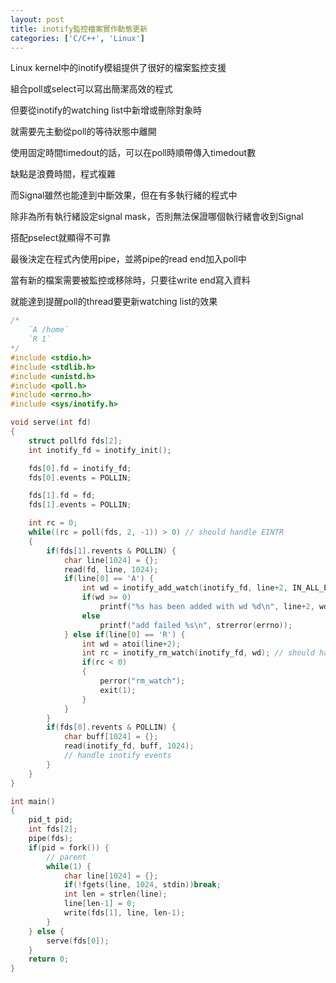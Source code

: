 ```yaml
---
layout: post
title: inotify監控檔案實作動態更新
categories: ['C/C++', 'Linux']
---
```


Linux kernel中的inotify模組提供了很好的檔案監控支援

組合poll或select可以寫出簡潔高效的程式

但要從inotify的watching list中新增或刪除對象時

就需要先主動從poll的等待狀態中離開

使用固定時間timedout的話，可以在poll時順帶傳入timedout數

缺點是浪費時間，程式複雜

而Signal雖然也能達到中斷效果，但在有多執行緒的程式中

除非為所有執行緒設定signal mask，否則無法保證哪個執行緒會收到Signal

搭配pselect就顯得不可靠

最後決定在程式內使用pipe，並將pipe的read end加入poll中

當有新的檔案需要被監控或移除時，只要往write end寫入資料

就能達到提醒poll的thread要更新watching list的效果

```c
/* 
    `A /home` 
    `R 1` 
*/
#include <stdio.h>
#include <stdlib.h>
#include <unistd.h>
#include <poll.h>
#include <errno.h>
#include <sys/inotify.h>

void serve(int fd)
{
    struct pollfd fds[2];
    int inotify_fd = inotify_init();

    fds[0].fd = inotify_fd;
    fds[0].events = POLLIN;

    fds[1].fd = fd;
    fds[1].events = POLLIN;

    int rc = 0;
    while((rc = poll(fds, 2, -1)) > 0) // should handle EINTR
    {
        if(fds[1].revents & POLLIN) {
            char line[1024] = {};
            read(fd, line, 1024);
            if(line[0] == 'A') {
                int wd = inotify_add_watch(inotify_fd, line+2, IN_ALL_EVENTS); // should handle error
                if(wd >= 0)
                    printf("%s has been added with wd %d\n", line+2, wd);
                else
                    printf("add failed %s\n", strerror(errno));
            } else if(line[0] == 'R') {
                int wd = atoi(line+2);
                int rc = inotify_rm_watch(inotify_fd, wd); // should handle error
                if(rc < 0)
                {
                    perror("rm_watch");
                    exit(1);
                }
            }
        }
        if(fds[0].revents & POLLIN) { 
            char buff[1024] = {};
            read(inotify_fd, buff, 1024);
            // handle inotify events
        }
    }
}

int main()
{
    pid_t pid;
    int fds[2];
    pipe(fds);
    if(pid = fork()) {
        // parent
        while(1) {
            char line[1024] = {};
            if(!fgets(line, 1024, stdin))break;
            int len = strlen(line);
            line[len-1] = 0;
            write(fds[1], line, len-1);
        }
    } else {
        serve(fds[0]);
    }
    return 0;
}
```

